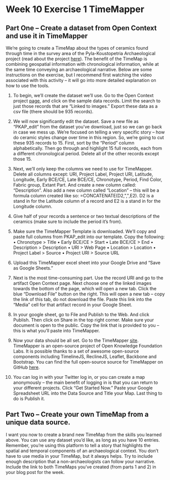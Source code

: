 # Week 10 Exercise 1 TimeMapper

## Part One – Create a dataset from Open Context and use it in TimeMapper

We’re going to create a TimeMap about the types of ceramics found through time in the survey area of the Pyla-Koustopetria Archaeological project (read about the project [here](https://opencontext.org/projects/3F6DCD13-A476-488E-ED10-47D25513FCB2)). The benefit of the TimeMap is combining geospatial information with chronological information, while at the same time conveying an archaeological narrative. Below are some instructions on the exercise, but I recommend first watching the video associated with this activity – it will go into more detailed explanation on how to use the tools. 
1. To begin, we’ll create the dataset we’ll use. Go to the Open Context project [page](https://opencontext.org/projects/3F6DCD13-A476-488E-ED10-47D25513FCB2), and click on the sample data records. Limit the search to just those records that are “Linked to images.” Export these data as a csv file (there should be 935 records). 

2. We will now significantly edit the dataset. Save a new file as “PKAP_edit” from the dataset you’ve download, just so we can go back in case we mess up. We’re focused on telling a very specific story – how do ceramic styles change over time in this region. So, we’re going to cut these 935 records to 15. First, sort by the “Period” column alphabetically. Then go through and highlight 15 full records, each from a different chronological period. Delete all of the other records except those 15. 

3. Next, we’ll only keep the columns we need to use for TimeMapper. Delete all columns except: URI, Project Label, Project URI, Latitude, Longitude, Early BCE/CE, Late BCE/CE, Chronotype, Period, Find Color, Fabric group, Extant Part. And create a new column called: “Description”. Also add a new column called “Location” – this will be a formula column created like so: =CONCATENATE(D2,",",E2). D2 is a stand in for the Latitude column of a record and E2 is a stand in for the Longitude column. 

4. Give half of your records a sentence or two textual descriptions of the ceramics (make sure to include the period it’s from).

5. Make sure the TimeMapper Template is downloaded. We’ll copy and paste full columns from PKAP_edit into our template. Copy the following: 
•	Chronotype > Title
•	Early BCE/CE > Start
•	Late BCE/CE > End
•	Description > Description
•	URI > Web Page
•	Location > Location
•	Project Label > Source
•	Project URI > Source URL

6. Upload this TimeMapper excel sheet into your Google Drive and “Save as Google Sheets.”

7. Next is the most time-consuming part. Use the record URI and go to the artifact Open Context page. Next choose one of the linked images towards the bottom of the page, which will open a new tab. Click the blue “Download File” button on the right. This will open a new tab – copy the link of this tab, do not download the file. Paste this link into the “Media” cell for that artifact record in your Google Sheet.  

8. In your google sheet, go to File and Publish to the Web. And click Publish. Then click on Share in the top right corner. Make sure your document is open to the public. Copy the link that is provided to you – this is what you’ll paste into TimeMapper. 

8. Now your data should be all set. Go to the TimeMapper [site](http://timemapper.okfnlabs.org/). TimeMapper is an open-source project of Open Knowledge Foundation Labs. It is possible thanks to a set of awesome open-source components including TimelineJS, ReclineJS, Leaflet, Backbone and Bootstrap. You can find the full open-source source for TimeMapper on GitHub [here](https://github.com/okfn/timemapper). 

9. You can log in with your Twitter log in, or you can create a map anonymously – the main benefit of logging in is that you can return to your different projects. Click “Get Started Now.” Paste your Google Spreadsheet URL into the Data Source and Title your Map. Last thing to do is Publish it.   

## Part Two – Create your own TimeMap from a unique data source. 

I want you now to create a brand new TimeMap from the skills you learned above. You can use any dataset you’d like, as long as you have 10 entries. Remember, you’re using this platform to tell a story that highlights the spatial and temporal components of an archaeological context. You don’t have to use media in your TimeMap, but it always helps. Try to include enough description that a non-archaeologists can follow your narrative. 
Include the link to both TimeMaps you’ve created (from parts 1 and 2) in your blog post for the week.  

